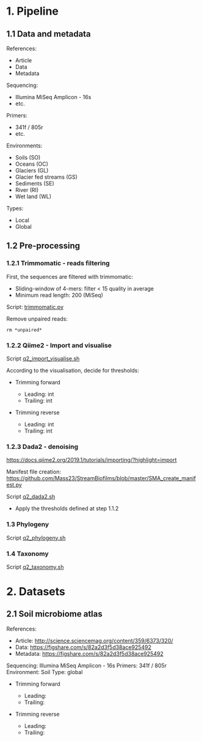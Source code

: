 # 1. Pipeline
## 1.1 Data and metadata
References:
- Article
- Data
- Metadata

Sequencing: 
  - Illumina MiSeq Amplicon - 16s
  - etc.
  
Primers: 
  - 341f / 805r
  - etc.

Environments:
  - Soils (SO)
  - Oceans (OC)
  - Glaciers (GL)
  - Glacier fed streams (GS)
  - Sediments (SE)
  - River (RI)
  - Wet land (WL)
 
Types:
  - Local
  - Global

## 1.2 Pre-processing
### 1.2.1 Trimmomatic - reads filtering
First, the sequences are filtered with trimmomatic:
- Sliding-window of 4-mers: filter < 15 quality in average
- Minimum read length: 200 (MiSeq)

Script: [trimmomatic.py](https://github.com/Mass23/StreamBiofilms/blob/master/trimmomatic.py)

Remove unpaired reads:
```
rm *unpaired*
```

### 1.2.2 Qiime2 - Import and visualise

Script [q2_import_visualise.sh](https://github.com/Mass23/StreamBiofilms/blob/master/q2_import_visualise.sh)
 
 According to the visualisation, decide for thresholds:

- Trimming forward
    - Leading:  int
    - Trailing: int
    
- Trimming reverse
    - Leading:  int
    - Trailing: int

### 1.2.3 Dada2 - denoising
https://docs.qiime2.org/2019.1/tutorials/importing/?highlight=import

Manifest file creation: https://github.com/Mass23/StreamBiofilms/blob/master/SMA_create_manifest.py

Script [q2_dada2.sh](https://github.com/Mass23/StreamBiofilms/blob/master/q2_dada2.sh)
- Apply the thresholds defined at step 1.1.2


### 1.3 Phylogeny
Script [q2_phylogeny.sh](https://github.com/Mass23/StreamBiofilms/blob/master/q2_phylogeny.sh)

### 1.4 Taxonomy
Script [q2_taxonomy.sh](https://github.com/Mass23/StreamBiofilms/blob/master/q2_phylogeny.sh)

# 2. Datasets
## 2.1 Soil microbiome atlas
References:
- Article: http://science.sciencemag.org/content/359/6373/320/
- Data: https://figshare.com/s/82a2d3f5d38ace925492
- Metadata: https://figshare.com/s/82a2d3f5d38ace925492

Sequencing: Illumina MiSeq Amplicon - 16s
Primers: 341f / 805r
Environment: Soil
Type: global

- Trimming forward
    - Leading:
    - Trailing:
    
- Trimming reverse
    - Leading:
    - Trailing:
